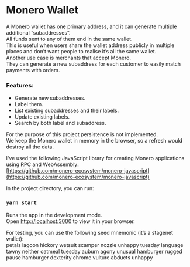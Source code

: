 # Monero Wallet

A Monero wallet has one primary address, and it can generate multiple additional “subaddresses”.\
All funds sent to any of them end in the same wallet.\
This is useful when users share the wallet address publicly in multiple places and don’t want people to realise it’s all the same wallet.\
Another use case is merchants that accept Monero.\
They can generate a new subaddress for each customer to easily match payments with orders.


### Features:
- Generate new subaddresses.
- Label them.
- List existing subaddresses and their labels.
- Update existing labels.
- Search by both label and subaddress.

For the purpose of this project persistence is not implemented.\
We keep the Monero wallet in memory in the browser, so a refresh would destroy all the data.

I've used the following JavaScript library for creating Monero applications using RPC and WebAssembly:\
[https://github.com/monero-ecosystem/monero-javascript](https://github.com/monero-ecosystem/monero-javascript)

In the project directory, you can run:

### `yarn start`

Runs the app in the development mode.\
Open [http://localhost:3000](http://localhost:3000) to view it in your browser.

For testing, you can use the following seed mnemonic (it’s a stagenet wallet):\
petals lagoon hickory wetsuit scamper nozzle unhappy tuesday language tawny neither oatmeal tuesday auburn agony unusual hamburger rugged pause hamburger dexterity chrome vulture abducts unhappy
